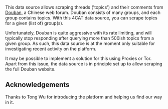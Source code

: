 This data source allows scraping threads ('topics') and their comments from 
[Douban](https://www.douban.com/group/explore), a Chinese web forum. Douban consists of many groups, and each group 
contains topics. With this 4CAT data source, you can scrape topics for a given (list of) group(s).

Unfortunately, Douban is quite aggressive with its rate limiting, and will typically stop responding after querying more
than 500ish topics from a given group. As such, this data source is at the moment only suitable for investigating recent
activity on the platform.

It may be possible to implement a solution for this using Proxies or Tor. Apart from this issue, the data source is in
principle set up to allow scraping the full Douban website.

## Acknowledgements
Thanks to Tong Wu for introducing the platform and helping us find our way in it.